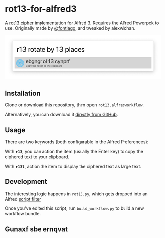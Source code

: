 # rot13-for-alfred3

A [rot13 cipher][rot13] implementation for Alfred 3.
Requires the Alfred Powerpck to use.
Originally made by [@fontiago][fontiago], and tweaked by alexwlchan.

![](screenshot.png)

[rot13]: https://en.wikipedia.org/wiki/ROT13
[fontiago]: https://github.com/fontiago/rot13-for-alfred3


## Installation

Clone or download this repository, then open `rot13.alfredworkflow`.

Alternatively, you can download it [directly from GitHub][github].

[github]: https://github.com/alexwlchan/rot13-for-alfred3/raw/master/rot13.alfredworkflow


## Usage

There are two keywords (both configurable in the Alfred Preferences):

With **`r13`**, you can action the item (usually the Enter key) to copy the ciphered text to your clipboard.

With **`r13l`**, action the item to display the ciphered text as large text.


## Development

The interesting logic happens in `rot13.py`, which gets dropped into an Alfred [script filter][script_filter].

Once you've edited this script, run `build_workflow.py` to build a new workflow bundle.

[script_filter]: https://www.alfredapp.com/help/workflows/inputs/script-filter/


## Gunaxf sbe ernqvat
